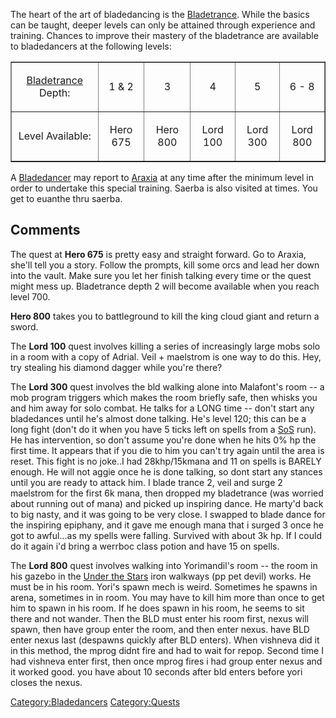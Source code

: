 The heart of the art of bladedancing is the
[Bladetrance](Bladetrance "wikilink"). While the basics can be taught,
deeper levels can only be attained through experience and training.
Chances to improve their mastery of the bladetrance are available to
bladedancers at the following levels:

<table cellpadding=10 cellspacing=0 border=1>
<tr align=center>
<td>

[Bladetrance](Bladetrance "wikilink") Depth:

</td>
<td>

1 & 2

</td>
<td>

3

</td>
<td>

4

</td>
<td>

5

</td>
<td>

6 - 8

</td>
</tr>
<tr align=center>
<td>

Level Available:

</td>
<td>

Hero 675

</td>
<td>

Hero 800

</td>
<td>

Lord 100

</td>
<td>

Lord 300

</td>
<td>

Lord 800

</td>
</tr>
</table>

A [Bladedancer](:Category:Bladedancers.md "wikilink") may report to
[Araxia](Araxia "wikilink") at any time after the minimum level in order
to undertake this special training. Saerba is also visited at times. You
get to euanthe thru saerba.

## Comments

The quest at **Hero 675** is pretty easy and straight forward. Go to
Araxia, she'll tell you a story. Follow the prompts, kill some orcs and
lead her down into the vault. Make sure you let her finish talking every
time or the quest might mess up. Bladetrance depth 2 will become
available when you reach level 700.

**Hero 800** takes you to battleground to kill the king cloud giant and
return a sword.

The **Lord 100** quest involves killing a series of increasingly large
mobs solo in a room with a copy of Adrial. Veil + maelstrom is one way
to do this. Hey, try stealing his diamond dagger while you're there?

The **Lord 300** quest involves the bld walking alone into Malafont's
room -- a mob program triggers which makes the room briefly safe, then
whisks you and him away for solo combat. He talks for a LONG time --
don't start any bladedances until he's almost done talking. He's level
120; this can be a long fight (don't do it when you have 5 ticks left on
spells from a [SoS](Shield_Of_Shadows.md "wikilink") run). He has
intervention, so don't assume you're done when he hits 0% hp the first
time. It appears that if you die to him you can't try again until the
area is reset. This fight is no joke..I had 28khp/15kmana and 11 on
spells is BARELY enough. He will not aggie once he is done talking, so
dont start any stances until you are ready to attack him. I blade trance
2, veil and surge 2 maelstrom for the first 6k mana, then dropped my
bladetrance (was worried about running out of mana) and picked up
inspiring dance. He marty'd back to big nasty, and it was going to be
very close. I swapped to blade dance for the inspiring epiphany, and it
gave me enough mana that i surged 3 once he got to awful...as my spells
were falling. Survived with about 3k hp. If I could do it again i'd
bring a werrboc class potion and have 15 on spells.

The **Lord 800** quest involves walking into Yorimandil's room -- the
room in his gazebo in the [Under the Stars](Under_the_Stars "wikilink")
iron walkways (pp pet devil) works. He must be in his room. Yori's spawn
mech is weird. Sometimes he spawns in arena, sometimes in in room. You
may have to kill him more than once to get him to spawn in his room. If
he does spawn in his room, he seems to sit there and not wander. Then
the BLD must enter his room first, nexus will spawn, then have group
enter the room, and then enter nexus. have BLD enter nexus last
(despawns quickly after BLD enters). When vishneva did it in this
method, the mprog didnt fire and had to wait for repop. Second time I
had vishneva enter first, then once mprog fires i had group enter nexus
and it worked good. you have about 10 seconds after bld enters before
yori closes the nexus.

[Category:Bladedancers](Category:Bladedancers "wikilink")
[Category:Quests](Category:Quests "wikilink")
